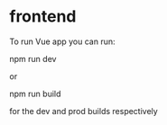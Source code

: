 # frontend
To run Vue app you can run:

npm run dev

or 

npm run build

for the dev and prod builds respectively